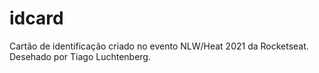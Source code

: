 # idcard
Cartão de identificação criado no evento NLW/Heat 2021 da Rocketseat.
Desehado por Tiago Luchtenberg.
